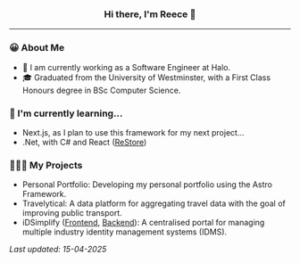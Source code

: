 <div align="center">
  <h3>Hi there, I'm Reece 👋</h3>
</div>

---

### 😀 About Me

- 💼 I am currently working as a Software Engineer at Halo.
- 🎓 Graduated from the University of Westminster, with a First Class Honours degree in BSc Computer Science.

### 🌱 I'm currently learning...

- Next.js, as I plan to use this framework for my next project...
- .Net, with C# and React ([ReStore](https://github.com/english-ra/ReStore))

### 👨🏼‍💻 My Projects

- Personal Portfolio: Developing my personal portfolio using the Astro Framework.
- Travelytical: A data platform for aggregating travel data with the goal of improving public transport.
- iDSimplify ([Frontend](https://github.com/english-ra/idsimplify-frontend), [Backend](https://github.com/english-ra/idsimplify-backend)): A centralised portal for managing multiple industry identity management systems (IDMS).

*Last updated: 15-04-2025*
